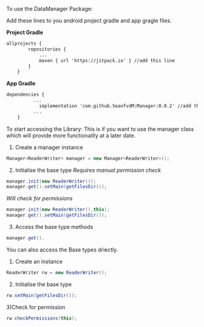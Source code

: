 To use the DataManager Package:

Add these lines to you android project gradle and app gragle files.

**Project Gradle**
```xml
allprojects {
		repositories {
			...
			maven { url 'https://jitpack.io' } //add this line
		}
	}
```
**App Gradle**
```xml
dependencies {
          ...
	        implementation 'com.github.SeanfvdM:Manager:0.0.2' //add this line
          ...
	}
```

To start accessing the Library:
This is if you want to use the manager class which will provide more functionality at a later date.
1) Create a manager instance
```java
Manager<ReaderWriter> manager = new Manager<ReaderWriter>();
```
2) Initialise the base type
*Requires manual permission check*
```java
manager.init(new ReaderWriter());
manager.get().setMain(getFilesDir());
```
*Will check for permissions*
```java
manager.init(new ReaderWriter(),this);
manager.get().setMain(getFilesDir());
```

3) Access the base type methods
```java
manager.get().
```

You can also access the Base types driectly.
1) Create an instance
```java
ReaderWriter rw = new ReaderWriter();
```
2) Initialise the base type
```java
rw.setMain(getFilesDir());
```
3)Check for permission
```java
rw.checkPermissions(this);
```

